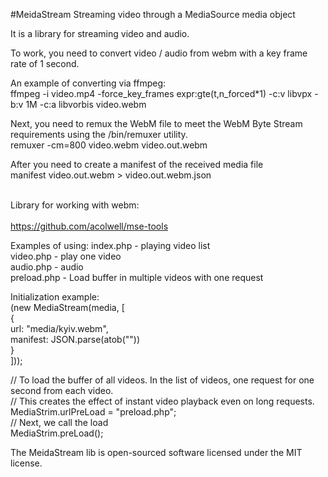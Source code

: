 #MeidaStream
Streaming video through a MediaSource media object<br>

It is a library for streaming video and audio. <br>

To work, you need to convert video / audio from webm with a key frame rate of 1 second.<br>

An example of converting via ffmpeg:<br>
ffmpeg -i video.mp4 -force_key_frames expr:gte(t,n_forced*1) -c:v libvpx -b:v 1M -c:a libvorbis video.webm<br>

Next, you need to remux the WebM file to meet the WebM Byte Stream requirements using the /bin/remuxer utility.<br>
remuxer -cm=800 video.webm video.out.webm<br>

After you need to create a manifest of the received media file<br>
manifest video.out.webm > video.out.webm.json<br><br>

Library for working with webm:<br><br>
https://github.com/acolwell/mse-tools<br>

Examples of using:
index.php - playing video list<br>
video.php - play one video<br>
audio.php - audio<br>
preload.php - Load buffer in multiple videos with one request<br>


Initialization example:<br>
(new MediaStream(media, [<br>
     {<br>
         url: "media/kyiv.webm",<br>
         manifest: JSON.parse(atob("<?= base64_encode(json_encode($manifest)) ?>"))<br>
     }<br>
]));<br>

// To load the buffer of all videos. In the list of videos, one request for one second from each video. <br>
// This creates the effect of instant video playback even on long requests.<br>
MediaStrim.urlPreLoad = "preload.php";<br>
// Next, we call the load<br>
MediaStrim.preLoad();<br>


The MeidaStream lib is open-sourced software licensed under the MIT license.
